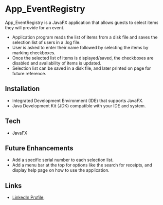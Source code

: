 # App_EventRegistry
App_EventRegistry is a JavaFX application that allows guests to select items they will provide for an event.
* Application program reads the list of items from a disk file and saves the selection list of users in a .log file. 
* User is asked to enter their name followed by selecting the items by marking checkboxes. 
* Once the selected list of items is displayed/saved, the checkboxes are disabled and availability of items is updated. 
* Selection list can be saved in a disk file, and later printed on page for future reference.
## Installation 
* Integrated Development Environment (IDE) that supports JavaFX.
* Java Development Kit (JDK) compatible with your IDE and system.
## Tech
* JavaFX
## Future Enhancements 
* Add a specific serial number to each selection list. 
* Add a menu bar at the top for options like the search for receipts, and display help page on how to use the application.
## Links
* [LinkedIn Profile](https://www.linkedin.com/in/singhperry01/),
